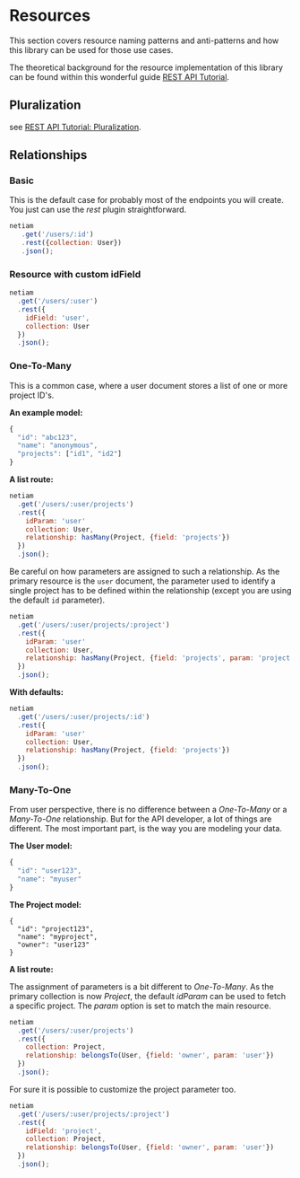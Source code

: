 # Resources

This section covers resource naming patterns and anti-patterns and how this
library can be used for those use cases.

The theoretical background for the resource implementation of this library
can be found within this wonderful guide
[REST API Tutorial](http://www.restapitutorial.com/resources.html).

## Pluralization

see [REST API Tutorial: Pluralization](https://github.com/tfredrich/RestApiTutorial.com/raw/master/media/RESTful%20Best%20Practices-v1_2.pdf).

## Relationships

### Basic

This is the default case for probably most of the endpoints you will create.
You just can use the *rest* plugin straightforward.

```js
netiam
   .get('/users/:id')
   .rest({collection: User})
   .json();
```

### Resource with custom idField

```js
netiam
  .get('/users/:user')
  .rest({
    idField: 'user',
    collection: User
  })
  .json();
```

### One-To-Many

This is a common case, where a user document stores a list of one or more
project ID's.

**An example model:**

```js
{
  "id": "abc123",
  "name": "anonymous",
  "projects": ["id1", "id2"]
}
```

**A list route:**

```js
netiam
  .get('/users/:user/projects')
  .rest({
    idParam: 'user'
    collection: User,
    relationship: hasMany(Project, {field: 'projects'})
  })
  .json();
```

Be careful on how parameters are assigned to such a relationship. As the
primary resource is the `user` document, the parameter used to identify a
single project has to be defined within the relationship (except you are
using the default `id` parameter).

```js
netiam
  .get('/users/:user/projects/:project')
  .rest({
    idParam: 'user'
    collection: User,
    relationship: hasMany(Project, {field: 'projects', param: 'project'})
  })
  .json();
```

**With defaults:**

```js
netiam
  .get('/users/:user/projects/:id')
  .rest({
    idParam: 'user'
    collection: User,
    relationship: hasMany(Project, {field: 'projects'})
  })
  .json();
```

### Many-To-One

From user perspective, there is no difference between a *One-To-Many* or
a *Many-To-One* relationship. But for the API developer, a lot of things
are different. The most important part, is the way you are modeling your
data.

**The User model:**

```js
{
  "id": "user123",
  "name": "myuser"
}
```

**The Project model:**

```
{
  "id": "project123",
  "name": "myproject",
  "owner": "user123"
}
```

**A list route:**

The assignment of parameters is a bit different to *One-To-Many*. As the
primary collection is now *Project*, the default *idParam* can be used to
fetch a specific project. The *param* option is set to match the main
resource.

```js
netiam
  .get('/users/:user/projects')
  .rest({
    collection: Project,
    relationship: belongsTo(User, {field: 'owner', param: 'user'})
  })
  .json();
```

For sure it is possible to customize the project parameter too.

```js
netiam
  .get('/users/:user/projects/:project')
  .rest({
    idField: 'project',
    collection: Project,
    relationship: belongsTo(User, {field: 'owner', param: 'user'})
  })
  .json();
```
